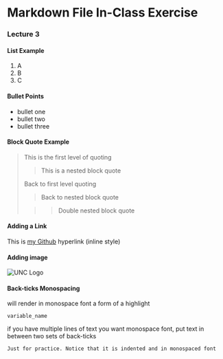 # Markdown File In-Class Exercise

### Lecture 3

#### List Example
1. A
2. B
3. C

#### Bullet Points
- bullet one
- bullet two
- bullet three

####  Block Quote Example
>This is the first level of quoting
>
>>This is a nested block quote
>
>Back to first level quoting
>
>>Back to nested block quote
>
>>>Double nested block quote

#### Adding a Link
This is [my Github](https://github.com/kelsherbst/BIOS_512/tree/main) hyperlink (inline style)

#### Adding image
![UNC Logo](https://upload.wikimedia.org/wikipedia/commons/thumb/5/5b/UNC_primary_mark_white-navy.svg/2560px-UNC_primary_mark_white-navy.svg.png)

#### Back-ticks Monospacing
will render in monospace font
a form of a highlight

`variable_name`

if you have multiple lines of text you want monospace font, put text in between two sets of back-ticks

```
Just for practice. Notice that it is indented and in monospaced font
```


